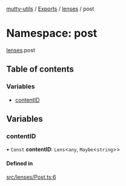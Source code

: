 [mutty-utils](../README.md) / [Exports](../modules.md) / [lenses](lenses.md) / post

# Namespace: post

[lenses](lenses.md).post

## Table of contents

### Variables

- [contentID](lenses.post.md#contentid)

## Variables

### contentID

• `Const` **contentID**: `Lens`<`any`, `Maybe`<`string`\>\>

#### Defined in

[src/lenses/Post.ts:6](https://github.com/jonlaing/mutty-utils/blob/3aaf626/src/lenses/Post.ts#L6)
